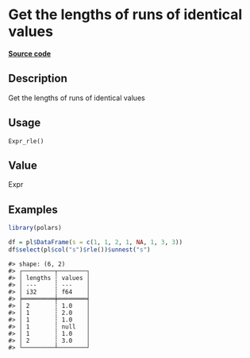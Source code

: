 
# Get the lengths of runs of identical values

[**Source code**](https://github.com/pola-rs/r-polars/tree/main/R/expr__expr.R#L3648)

## Description

Get the lengths of runs of identical values

## Usage

<pre><code class='language-R'>Expr_rle()
</code></pre>

## Value

Expr

## Examples

``` r
library(polars)

df = pl$DataFrame(s = c(1, 1, 2, 1, NA, 1, 3, 3))
df$select(pl$col("s")$rle())$unnest("s")
```

    #> shape: (6, 2)
    #> ┌─────────┬────────┐
    #> │ lengths ┆ values │
    #> │ ---     ┆ ---    │
    #> │ i32     ┆ f64    │
    #> ╞═════════╪════════╡
    #> │ 2       ┆ 1.0    │
    #> │ 1       ┆ 2.0    │
    #> │ 1       ┆ 1.0    │
    #> │ 1       ┆ null   │
    #> │ 1       ┆ 1.0    │
    #> │ 2       ┆ 3.0    │
    #> └─────────┴────────┘
